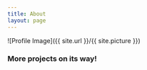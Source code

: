 ```yaml
---
title: About
layout: page
---
```

![Profile Image]({{ site.url }}/{{ site.picture }})


### More projects on its way!